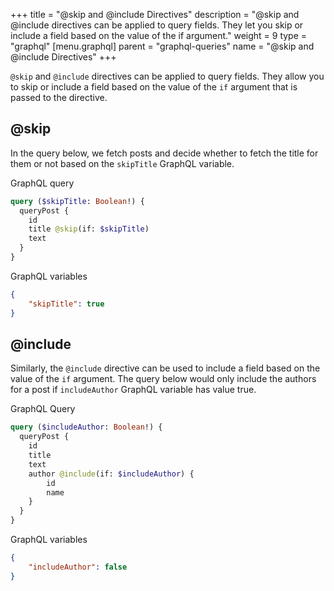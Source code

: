 +++
title = "@skip and @include Directives"
description = "@skip and @include directives can be applied to query fields. They let you skip or include a field based on the value of the if argument."
weight = 9
type = "graphql"
[menu.graphql]
    parent = "graphql-queries"
    name = "@skip and @include Directives"
+++

`@skip` and `@include` directives can be applied to query fields.
They allow you to skip or include a field based on the value of the `if` argument
that is passed to the directive.

## @skip

In the query below, we fetch posts and decide whether to fetch the title for them or not
based on the `skipTitle` GraphQL variable.

GraphQL query

```graphql
query ($skipTitle: Boolean!) {
  queryPost {
    id
    title @skip(if: $skipTitle)
    text
  }
}
```

GraphQL variables
```json
{
    "skipTitle": true
}
```

## @include

Similarly, the `@include` directive can be used to include a field based on the value of
the `if` argument. The query below would only include the authors for a post if `includeAuthor`
GraphQL variable has value true.

GraphQL Query
```graphql
query ($includeAuthor: Boolean!) {
  queryPost {
    id
    title
    text
    author @include(if: $includeAuthor) {
        id
        name
    }
  }
}
```

GraphQL variables
```json
{
    "includeAuthor": false
}
```
